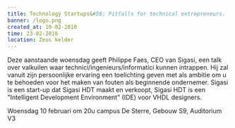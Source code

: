 ```yaml
---
title: Technology Startups&#58; Pitfalls for technical entrepreneurs.
banner: /logo.png
created_at: 10-02-2010
time: 23-02-2016
location: Zeus kelder
---
```


Deze aanstaande woensdag geeft Philippe Faes, CEO van Sigasi, een talk over valkuilen waar technici/ingenieurs/informatici kunnen intrappen.
Hij zal vanuit zijn persoonlijke ervaring een toelichting geven met als ambitie om u te behoeden voor het maken van fouten als beginnende ondernemer.
Sigasi is een start-up dat Sigasi HDT maakt en verkoopt, Sigasi HDT is een "Intelligent Development Environment" (IDE) voor VHDL designers.

Woensdag 10 februari om 20u
campus De Sterre,
Gebouw S9,
Auditorium V3<a href="https://zeus.ugent.be/wp-content/uploads/2010/02/ondernemers.pdf"></a>